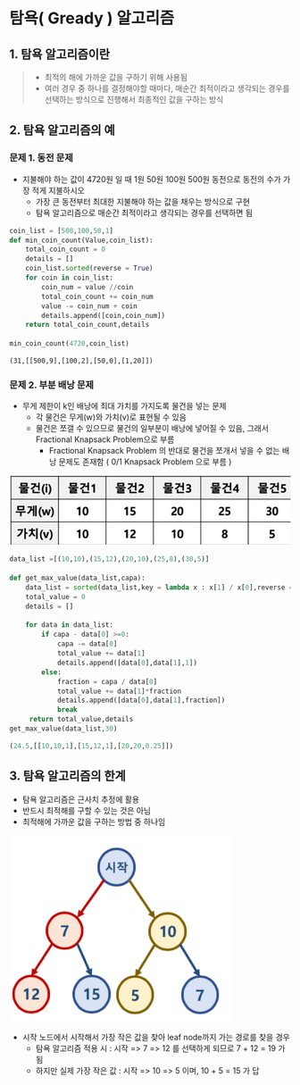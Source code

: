 # 탐욕( Gready ) 알고리즘

## 1. 탐욕 알고리즘이란

> - 최적의 해에 가까운 값을 구하기 위해 사용됨
> - 여러 경우 중 하나를 결정해야할 때마다, 매순간 최적이라고 생각되는 경우를 선택하는 방식으로 진행해서 최종적인 값을 구하는 방식

## 2. 탐욕 알고리즘의 예

### 문제 1. 동전 문제

- 지불해야 하는 값이 4720원 일 때 1원 50원 100원 500원 동전으로 동전의 수가 가장 적게 지불하시오
  - 가장 큰 동전부터 최대한 지불해야 하는 값을 채우는 방식으로 구현
  - 탐욕 알고리즘으로 매순간 최적이라고 생각되는 경우를 선택하면 됨

```python
coin_list = [500,100,50,1]
def min_coin_count(Value,coin_list):
    total_coin_count = 0
    details = []
    coin_list.sorted(reverse = True)
    for coin in coin_list:
        coin_num = value //coin
        total_coin_count += coin_num
        value -= coin_num + coin
        details.append([coin,coin_num])
    return total_coin_count,details

min_coin_count(4720,coin_list)
```

```
(31,[[500,9],[100,2],[50,0],[1,20]])
```



### 문제 2. 부분 배낭 문제

- 무게 제한이 k인 배낭에 최대 가치를 가지도록 물건을 넣는 문제
  - 각 물건은 무게(w)와 가치(v)로 표현될 수 있음
  - 물건은 쪼갤 수 있으므로 물건의 일부분이 배낭에 넣어질 수 있음, 그래서 Fractional Knapsack Problem으로 부름
    - Fractional Knapsack Problem 의 반대로 물건을 쪼개서 넣을 수 없는 배낭 문제도 존재함 ( 0/1 Knapsack Problem 으로 부름 )

![image-20210120120054452](README.assets/image-20210120120054452.png)



```python
data_list =[(10,10),(15,12),(20,10),(25,8),(30,5)]

def get_max_value(data_list,capa):
    data_list = sorted(data_list,key = lambda x : x[1] / x[0],reverse = True)
    total_value = 0
    details = []
    
    for data in data_list:
        if capa - data[0] >=0:
            capa -= data[0]
            total_value += data[1]
            details.append([data[0],data[1],1])
        else:
            fraction = capa / data[0]
            total_value += data[1]*fraction
            details.append([data[0],data[1],fraction])
            break
     return total_value,details
get_max_value(data_list,30)
```

```python
(24.5,[[10,10,1],[15,12,1],[20,20,0.25]])
```



## 3. 탐욕 알고리즘의 한계

- 탐욕 알고리즘은 근사치 추정에 활용
- 반드시 최적해를 구할 수 있는 것은 아님
- 최적해에 가까운 값을 구하는 방법 중 하나임

![image-20210120120755410](README.assets/image-20210120120755410.png)

- 시작 노드에서 시작해서 가장 작은 값을 찾아 leaf node까지 가는 경로를 찾을 경우
  - 탐욕 알고리즘 적용 시  : 시작 => 7 => 12 를 선택하게 되므로 7 + 12 = 19 가 됨
  - 하지만 실제 가장 작은 값 : 시작 => 10 => 5 이며, 10 + 5 = 15 가 답